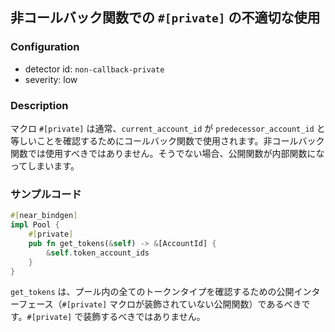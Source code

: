 
## 非コールバック関数での `#[private]` の不適切な使用

### Configuration

* detector id: `non-callback-private`
* severity: low

### Description

マクロ `#[private]` は通常、`current_account_id` が `predecessor_account_id` と等しいことを確認するためにコールバック関数で使用されます。非コールバック関数では使用すべきではありません。そうでない場合、公開関数が内部関数になってしまいます。

### サンプルコード

```rust
#[near_bindgen]
impl Pool {
    #[private]
    pub fn get_tokens(&self) -> &[AccountId] {
        &self.token_account_ids
    }
}
```

`get_tokens` は、プール内の全てのトークンタイプを確認するための公開インターフェース（`#[private]` マクロが装飾されていない公開関数）であるべきです。`#[private]` で装飾するべきではありません。
